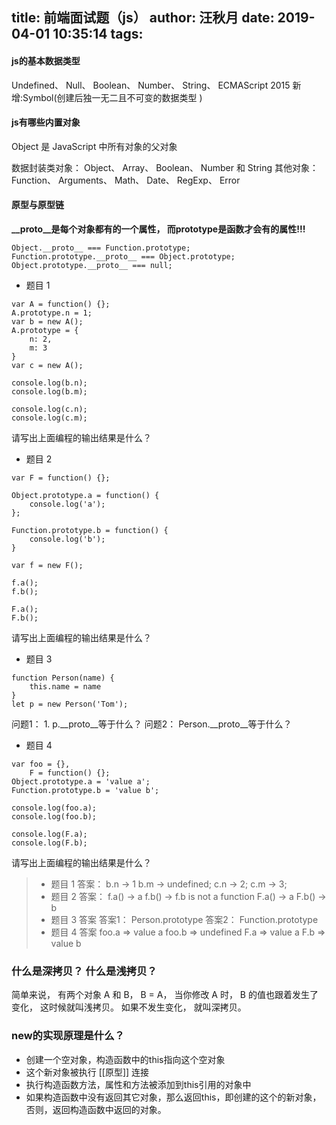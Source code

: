 title: 前端面试题（js）
author: 汪秋月
date: 2019-04-01 10:35:14
tags:
---


#### js的基本数据类型

  Undefined、 Null、 Boolean、 Number、 String、 
  ECMAScript 2015 新增:Symbol(创建后独一无二且不可变的数据类型 )

#### js有哪些内置对象

 Object 是 JavaScript 中所有对象的父对象

 数据封装类对象： Object、 Array、 Boolean、 Number 和 String
 其他对象： Function、 Arguments、 Math、 Date、 RegExp、 Error

#### 原型与原型链

**__proto__是每个对象都有的一个属性， 而prototype是函数才会有的属性!!!**

```
Object.__proto__ === Function.prototype;
Function.prototype.__proto__ === Object.prototype;
Object.prototype.__proto__ === null;
```

- 题目 1

```
var A = function() {};
A.prototype.n = 1;
var b = new A();
A.prototype = {
    n: 2,
    m: 3
}
var c = new A();

console.log(b.n);
console.log(b.m);

console.log(c.n);
console.log(c.m);
```

请写出上面编程的输出结果是什么？ 

- 题目 2

```
var F = function() {};

Object.prototype.a = function() {
    console.log('a');
};

Function.prototype.b = function() {
    console.log('b');
}

var f = new F();

f.a();
f.b();

F.a();
F.b();
```

请写出上面编程的输出结果是什么？ 

- 题目 3

```
function Person(name) {
    this.name = name
}
let p = new Person('Tom');
```

问题1： 1. p.__proto__等于什么？ 
问题2： Person.__proto__等于什么？ 

- 题目 4

```
var foo = {},
    F = function() {};
Object.prototype.a = 'value a';
Function.prototype.b = 'value b';

console.log(foo.a);
console.log(foo.b);

console.log(F.a);
console.log(F.b);
```

请写出上面编程的输出结果是什么？ 

> - 题目 1 答案： 
> b.n -> 1
> b.m -> undefined; 
> c.n -> 2; 
> c.m -> 3; 
> - 题目 2 答案： 
> f.a() -> a
> f.b() -> f.b is not a function
> F.a() -> a
> F.b() -> b
> - 题目 3 答案
> 答案1： Person.prototype
> 答案2： Function.prototype
> - 题目 4 答案
> foo.a => value a
> foo.b => undefined
> F.a => value a
> F.b => value b

### 什么是深拷贝？ 什么是浅拷贝？ 

简单来说， 有两个对象 A 和 B， B = A， 当你修改 A 时， B 的值也跟着发生了变化， 这时候就叫浅拷贝。 如果不发生变化， 就叫深拷贝。 

### new的实现原理是什么？

- 创建一个空对象，构造函数中的this指向这个空对象
- 这个新对象被执行 [[原型]] 连接
- 执行构造函数方法，属性和方法被添加到this引用的对象中
- 如果构造函数中没有返回其它对象，那么返回this，即创建的这个的新对象，否则，返回构造函数中返回的对象。




